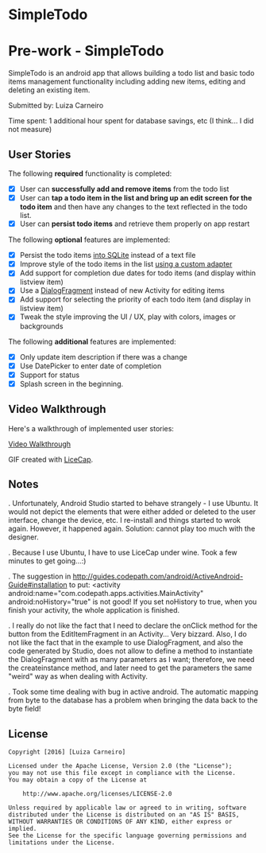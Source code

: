 # SimpleTodo

# Pre-work - SimpleTodo

SimpleTodo is an android app that allows building a todo list and basic todo items management functionality including adding new items, editing and deleting an existing item.

Submitted by: Luiza Carneiro

Time spent: 1 additional hour spent for database savings, etc (I think... I did not measure)

## User Stories

The following **required** functionality is completed:

* [x] User can **successfully add and remove items** from the todo list
* [x] User can **tap a todo item in the list and bring up an edit screen for the todo item** and then have any changes to the text reflected in the todo list.
* [x] User can **persist todo items** and retrieve them properly on app restart

The following **optional** features are implemented:

* [x] Persist the todo items [into SQLite](http://guides.codepath.com/android/Persisting-Data-to-the-Device#sqlite) instead of a text file
* [x] Improve style of the todo items in the list [using a custom adapter](http://guides.codepath.com/android/Using-an-ArrayAdapter-with-ListView)
* [x] Add support for completion due dates for todo items (and display within listview item)
* [x] Use a [DialogFragment](http://guides.codepath.com/android/Using-DialogFragment) instead of new Activity for editing items
* [x] Add support for selecting the priority of each todo item (and display in listview item)
* [x] Tweak the style improving the UI / UX, play with colors, images or backgrounds

The following **additional** features are implemented:

* [x] Only update item description if there was a change
* [x] Use DatePicker to enter date of completion
* [x] Support for status
* [x] Splash screen in the beginning.

## Video Walkthrough 

Here's a walkthrough of implemented user stories:

[Video Walkthrough](http://i.imgur.com/7wwquGF.gifv)

GIF created with [LiceCap](http://www.cockos.com/licecap/).

## Notes

. Unfortunately, Android Studio started to behave strangely - I use Ubuntu. It would not depict the elements that were either added or deleted to the user interface, change the device, etc. I re-install and things started to wrok again. However, it happened again. Solution: cannot play too much with the designer.

. Because I use Ubuntu, I have to use LiceCap under wine. Took a few minutes to get going...:)

. The suggestion in http://guides.codepath.com/android/ActiveAndroid-Guide#installation to put:
	<activity
            android:name="com.codepath.apps.activities.MainActivity"
            android:noHistory="true"
  is not good! If you set noHistory to true, when you finish your activity, the whole application is 	     finished.

. I really do not like the fact that I need to declare the onClick method for the button from the EditItemFragment in an Activity... Very bizzard. Also, I do not like the fact that in the example to use DialogFragment, and also the code generated by Studio, does not allow to define a method to instantiate the DialogFragment with as many parameters as I want; therefore, we need the createinstance method, and later need to get the parameters the same "weird" way as when dealing with Activity.

. Took some time dealing with bug in active android. The automatic mapping from byte to the database has a problem when bringing the data back to the byte field!

## License

    Copyright [2016] [Luiza Carneiro]

    Licensed under the Apache License, Version 2.0 (the "License");
    you may not use this file except in compliance with the License.
    You may obtain a copy of the License at

        http://www.apache.org/licenses/LICENSE-2.0

    Unless required by applicable law or agreed to in writing, software
    distributed under the License is distributed on an "AS IS" BASIS,
    WITHOUT WARRANTIES OR CONDITIONS OF ANY KIND, either express or implied.
    See the License for the specific language governing permissions and
    limitations under the License.
